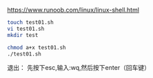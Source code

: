 https://www.runoob.com/linux/linux-shell.html
```bash
touch test01.sh
vi test01.sh
mkdir test

chmod a+x test01.sh
./test01.sh
```
退出：
先按下esc,输入:wq,然后按下enter（回车键）
